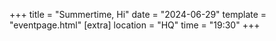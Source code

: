 +++
title = "Summertime, Hi"
date = "2024-06-29"
template = "eventpage.html"
[extra]
location = "HQ"
time = "19:30"
+++


